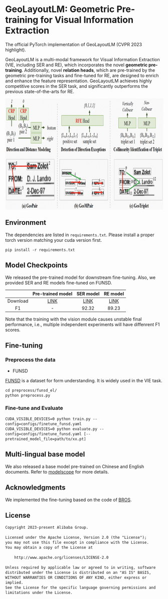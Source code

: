 # GeoLayoutLM: Geometric Pre-training for Visual Information Extraction
The official PyTorch implementation of GeoLayoutLM (CVPR 2023 highlight).
<!-- 
## Paper
- CVPR 2023
- [arXiv]() -->

GeoLayoutLM is a multi-modal framework for Visual Information Extraction (VIE, including SER and RE), which incorporates the novel **geometric pre-training**.
Additionally, novel **relation heads**, which are pre-trained by the geometric pre-training tasks and fine-tuned for RE, are designed to enrich and enhance the feature representation.
GeoLayoutLM achieves highly competitive scores in the SER task, and significantly outperforms the previous state-of-the-arts for RE.

<img src="fig/Geometric-pretraining.png" width = "900" height = "354" alt="Geometric pre-training" align=center />

<!-- <img src="fig/RFE%20heads.png" width = "280" height = "190" alt="图片名称" align=center /> -->
## Environment
The dependencies are listed in `requirements.txt`. Please install a proper torch version matching your cuda version first.
```
pip install -r requirements.txt
```

## Model Checkpoints
We released the pre-trained model for downstream fine-tuning.
Also, we provided SER and RE models fine-tuned on FUNSD.

|    | Pre-trained model | SER model | RE model |
|:--:|:-----------------:|:---------:|:--------:|
|Download|[LINK](https://github.com/AlibabaResearch/AdvancedLiterateMachinery/releases/download/v1.1.0-geolayoutlm-model/geolayoutlm_large_pretrain.pt)| [LINK](https://github.com/AlibabaResearch/AdvancedLiterateMachinery/releases/download/v1.1.0-geolayoutlm-model/epoch.105-f1_labeling.0.9232.pt) | [LINK](https://github.com/AlibabaResearch/AdvancedLiterateMachinery/releases/download/v1.1.0-geolayoutlm-model/epoch.182-f1_linking.0.8923.pt) |
| F1 | - | 92.32 | 89.23 |

Note that the training with the vision module causes unstable final performance, i.e., multiple independent experiments will have diffenrent F1 scores.

## Fine-tuning
### Preprocess the data
- FUNSD

[FUNSD](https://guillaumejaume.github.io/FUNSD/) is a dataset for form understanding. It is widely used in the VIE task.
```
cd preprocess/funsd_el/
python preprocess.py
```

### Fine-tune and Evaluate
```
CUDA_VISIBLE_DEVICES=0 python train.py --config=configs/finetune_funsd.yaml
CUDA_VISIBLE_DEVICES=0 python evaluate.py --config=configs/finetune_funsd.yaml [--pretrained_model_file=path/to/xx.pt]
```

## Multi-lingual base model
We also released a base model pre-trained on Chinese and English documents.
Refer to [modelscope](https://www.modelscope.cn/models/damo/multi-modal_convnext-roberta-base_vldoc-embedding/summary) for more details.

## Acknowledgments
We implemented the fine-tuning based on the code of [BROS](https://github.com/clovaai/bros).

## License
```
Copyright 2023-present Alibaba Group.

Licensed under the Apache License, Version 2.0 (the "License");
you may not use this file except in compliance with the License.
You may obtain a copy of the License at

    http://www.apache.org/licenses/LICENSE-2.0

Unless required by applicable law or agreed to in writing, software
distributed under the License is distributed on an "AS IS" BASIS,
WITHOUT WARRANTIES OR CONDITIONS OF ANY KIND, either express or implied.
See the License for the specific language governing permissions and
limitations under the License.
```

